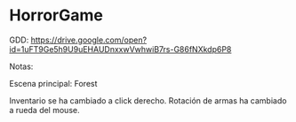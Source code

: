 # HorrorGame

GDD: https://drive.google.com/open?id=1uFT9Ge5h9U9uEHAUDnxxwVwhwiB7rs-G86fNXkdp6P8

Notas:

Escena principal: Forest

Inventario se ha cambiado a click derecho.
Rotación de armas ha cambiado a rueda del mouse.
